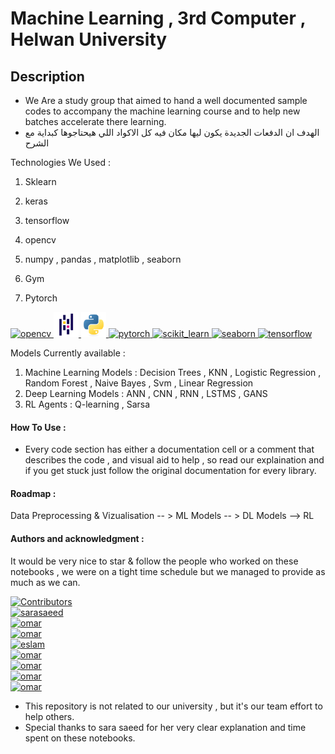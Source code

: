 # Machine Learning , 3rd Computer ,  Helwan University 

## Description 
- We Are a study group that aimed to hand a well documented sample codes to accompany the machine learning course and to help new batches accelerate there learning.
-  الهدف ان الدفعات الجديدة يكون ليها مكان فيه كل الاكواد اللي هيحتاجوها كبداية مع الشرح

Technologies We Used : 

 1. Sklearn 
  
 2. keras
  
 3. tensorflow
  
 4. opencv
  
 5. numpy , pandas , matplotlib , seaborn
 
 6. Gym
 
 7. Pytorch
 
<p align="left"> <a href="https://opencv.org/" target="_blank" rel="noreferrer"> <img src="https://www.vectorlogo.zone/logos/opencv/opencv-icon.svg" alt="opencv" width="40" height="40"/> </a> <a href="https://pandas.pydata.org/" target="_blank" rel="noreferrer"> <img src="https://raw.githubusercontent.com/devicons/devicon/2ae2a900d2f041da66e950e4d48052658d850630/icons/pandas/pandas-original.svg" alt="pandas" width="40" height="40"/> </a> <a href="https://www.python.org" target="_blank" rel="noreferrer"> <img src="https://raw.githubusercontent.com/devicons/devicon/master/icons/python/python-original.svg" alt="python" width="40" height="40"/> </a> <a href="https://pytorch.org/" target="_blank" rel="noreferrer"> <img src="https://www.vectorlogo.zone/logos/pytorch/pytorch-icon.svg" alt="pytorch" width="40" height="40"/> </a> <a href="https://scikit-learn.org/" target="_blank" rel="noreferrer"> <img src="https://upload.wikimedia.org/wikipedia/commons/0/05/Scikit_learn_logo_small.svg" alt="scikit_learn" width="40" height="40"/> </a> <a href="https://seaborn.pydata.org/" target="_blank" rel="noreferrer"> <img src="https://seaborn.pydata.org/_images/logo-mark-lightbg.svg" alt="seaborn" width="40" height="40"/> </a> <a href="https://www.tensorflow.org" target="_blank" rel="noreferrer"> <img src="https://www.vectorlogo.zone/logos/tensorflow/tensorflow-icon.svg" alt="tensorflow" width="40" height="40"/> </a> </p>

 Models Currently available : 
 1. Machine Learning Models : Decision Trees , KNN , Logistic Regression , Random Forest , Naive Bayes , Svm , Linear Regression
 2. Deep Learning Models : ANN , CNN , RNN , LSTMS , GANS 
 3. RL Agents : Q-learning , Sarsa

#### How To Use :
- Every code section has either a documentation cell or a comment that describes the code , and visual aid to help , so read our explaination and if you get stuck just follow the original documentation for every library.

#### Roadmap :
Data Preprocessing & Vizualisation -- > ML Models -- > DL Models --> RL 


#### Authors and acknowledgment : 
It would be very nice to star & follow the people who worked on these notebooks , we were on a tight time schedule but we managed to provide as much as we can.

[![Contributors][contributors-shield]][contributors-url]
<br/>
[![sarasaeed][sarasaeed]][sarasaeed-url]
<br/>
[![omar][noura]][Noura-url]
<br/>
[![omar][omar]][omar-url]
<br/>
[![eslam][eslam]][eslam-url]
<br/>
[![omar][rania]][rania-url]
<br/>
[![omar][ahmedtaha]][ahmedtaha-url]
<br/>
[![omar][moamen]][moamen-url]
<br/>
[![omar][jimmy]][jimmy-url]

<!-- MARKDOWN LINKS & IMAGES -->
[sarasaeed]: https://img.shields.io/badge/Contributor-Sarah%20Saeed-blue
[sarasaeed-url]: https://github.com/sarahhsaeed
[noura]: https://img.shields.io/badge/Contributor-Noura%20Medhat-blue
[noura-url]: https://github.com/NouraMedhat28
[ahmedtaha]:https://img.shields.io/badge/Contributor-Ahmed%20Taha-blue
[ahmedtaha-url]: https://github.com/AhmedTaha012
[omar]: https://img.shields.io/badge/Contributor-Omar%20El--Sayed-blue
[omar-url]: https://github.com/omarelsayeed
[eslam]: https://img.shields.io/badge/Contributor-Eslam%20Mohamed-blue
[eslam-url]: https://github.com/xS4yk0x
[jimmy]: https://img.shields.io/badge/Contributor-Ahmed%20Gamal-blue
[jimmy-url]: https://github.com/GReeDYBOY1

[rania]: https://img.shields.io/badge/Contributor-Rania%20Mustafa-blue
[rania-url]: https://github.com/RanianMustafa17
[moamen]: https://img.shields.io/badge/Contributor-Moamen%20Nssar-blue
[moamen-url]: https://github.com/moamen20

[contributors-shield]: https://img.shields.io/github/contributors/anzhir2011/ml-utils.svg?style=for-the-badge
[contributors-url]: https://github.com/anzhir2011/ml-utils/graphs/contributors


- This repository is not related to our university , but it's our team effort to help others.
- Special thanks to sara saeed for her very clear explanation and time spent on these notebooks.





